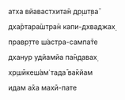 атха вйавастхита̄н др̣шт̣ва̄

дха̄ртара̄шт̣ра̄н капи-дхваджах̣

правр̣тте ш́астра-сампа̄те

дханур удйамйа па̄н̣д̣авах̣

хр̣шӣкеш́ам̇ тада̄ ва̄кйам

идам а̄ха махӣ-пате